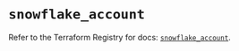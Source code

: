 # `snowflake_account`

Refer to the Terraform Registry for docs: [`snowflake_account`](https://registry.terraform.io/providers/snowflake-labs/snowflake/0.84.1/docs/resources/account).

